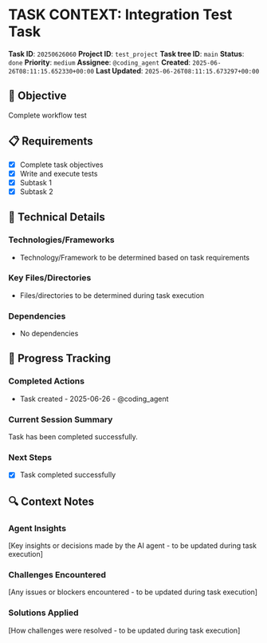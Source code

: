 # TASK CONTEXT: Integration Test Task

**Task ID**: `20250626060`
**Project ID**: `test_project`
**Task tree ID**: `main`
**Status**: `done`
**Priority**: `medium`
**Assignee**: `@coding_agent`
**Created**: `2025-06-26T08:11:15.652330+00:00`
**Last Updated**: `2025-06-26T08:11:15.673297+00:00`

## 🎯 Objective
Complete workflow test

## 📋 Requirements
- [x] Complete task objectives
- [x] Write and execute tests
- [x] Subtask 1
- [x] Subtask 2

## 🔧 Technical Details
### Technologies/Frameworks
- Technology/Framework to be determined based on task requirements

### Key Files/Directories
- Files/directories to be determined during task execution

### Dependencies
- No dependencies

## 🚀 Progress Tracking
### Completed Actions
- Task created - 2025-06-26 - @coding_agent

### Current Session Summary
Task has been completed successfully.

### Next Steps
- [x] Task completed successfully

## 🔍 Context Notes
### Agent Insights
[Key insights or decisions made by the AI agent - to be updated during task execution]

### Challenges Encountered
[Any issues or blockers encountered - to be updated during task execution]

### Solutions Applied
[How challenges were resolved - to be updated during task execution]
